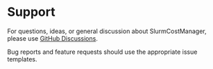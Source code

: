 # Support

For questions, ideas, or general discussion about SlurmCostManager, please use
[GitHub Discussions](https://github.com/cockpit-project/SlurmCostManager/discussions).

Bug reports and feature requests should use the appropriate issue templates.
